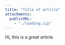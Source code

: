 ```yaml
---
title: "Title of article"
attachments:
  publicURL:
    - "./loading.zip"
---
```


Hi, this is a great article.
